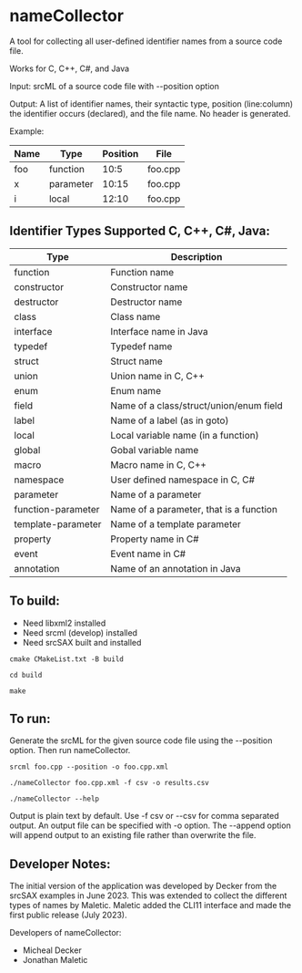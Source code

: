 # nameCollector
A tool for collecting all user-defined identifier names from a source code file.  

Works for C, C++, C#, and Java

Input: srcML of a source code file with --position option 

Output: A list of identifier names,  their syntactic type, position (line:column) the identifier occurs (declared), and the file name.  No header is generated.

Example:

| Name            | Type | Position | File |
| --------------- | -------------- |---|---|
|foo| function| 10:5 | foo.cpp |
|x| parameter| 10:15| foo.cpp |
|i| local| 12:10| foo.cpp |


## Identifier Types Supported C, C++, C#, Java:

| Type            | Description |
| --------------- | -------------- |
| function        | Function name |
| constructor     | Constructor name |
| destructor      |  Destructor name |
| class           | Class name |
| interface       | Interface name in Java |
| typedef         | Typedef name |
| struct          | Struct name |
| union           | Union name in C, C++|
| enum            | Enum name |
| field           | Name of a class/struct/union/enum field |
| label           | Name of a label (as in goto) |
| local           | Local variable name (in a function) |
| global          | Gobal variable name |
| macro          | Macro name in C, C++ |
| namespace          | User defined namespace in C, C# |
| parameter       | Name of a parameter |
| function-parameter  | Name of a parameter, that is a function | 
| template-parameter       | Name of a template parameter |
| property       | Property name in C# |
| event       | Event name in C# |
| annotation       | Name of an annotation in Java |


## To build:
- Need libxml2 installed
- Need srcml (develop) installed
- Need srcSAX built and installed

`cmake CMakeList.txt -B build`

`cd build`

`make`


## To run:

Generate the srcML for the given source code file using the --position option.  Then run nameCollector.

`srcml foo.cpp --position -o foo.cpp.xml`

`./nameCollector foo.cpp.xml -f csv -o results.csv`

`./nameCollector --help`

Output is plain text by default.  Use -f csv or --csv for comma separated output.  An output file can be specified with -o option.  The --append option will append output to an existing file rather than overwrite the file.


## Developer Notes:

The initial version of the application was developed by Decker from the srcSAX examples in June 2023.   This was extended to collect the different types of names by Maletic.  Maletic added the CLI11 interface and made the first public release (July 2023). 

Developers of nameCollector:

- Micheal Decker
- Jonathan Maletic
